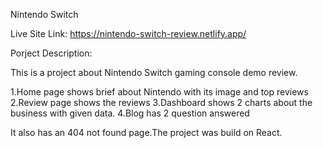 Nintendo Switch

Live Site Link: https://nintendo-switch-review.netlify.app/

Porject Description:

This is a project about Nintendo Switch gaming console demo review.

1.Home page shows brief about Nintendo with its image and top reviews
2.Review page shows the reviews
3.Dashboard shows 2 charts about the business with given data.
4.Blog has 2 question answered

It also has an 404 not found page.The project was build on React.